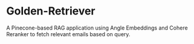 # Golden-Retriever
A Pinecone-based RAG application using Angle Embeddings and Cohere Reranker to fetch relevant emails based on query.
